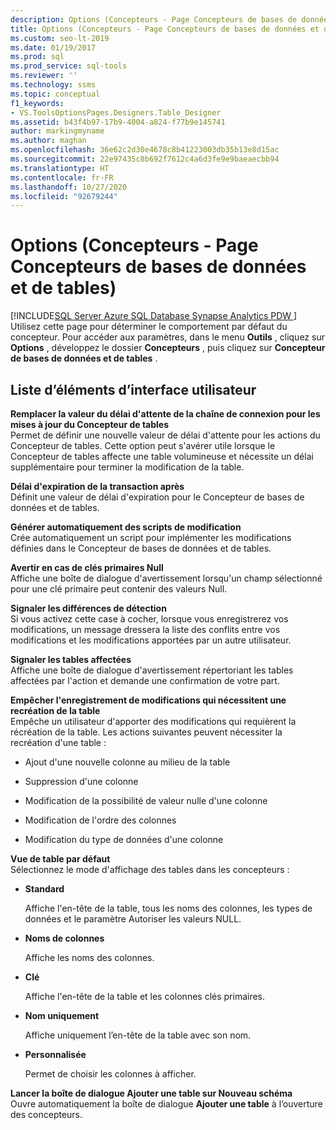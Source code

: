 ```yaml
---
description: Options (Concepteurs - Page Concepteurs de bases de données et de tables)
title: Options (Concepteurs - Page Concepteurs de bases de données et de tables)
ms.custom: seo-lt-2019
ms.date: 01/19/2017
ms.prod: sql
ms.prod_service: sql-tools
ms.reviewer: ''
ms.technology: ssms
ms.topic: conceptual
f1_keywords:
- VS.ToolsOptionsPages.Designers.Table_Designer
ms.assetid: b43f4b97-17b9-4004-a824-f77b9e145741
author: markingmyname
ms.author: maghan
ms.openlocfilehash: 36e62c2d30e4678c8b41223003db35b13e8d15ac
ms.sourcegitcommit: 22e97435c8b692f7612c4a6d3fe9e9baeaecbb94
ms.translationtype: HT
ms.contentlocale: fr-FR
ms.lasthandoff: 10/27/2020
ms.locfileid: "92679244"
---
```

# <a name="options-designers---table-and-database-designers-page"></a>Options (Concepteurs - Page Concepteurs de bases de données et de tables)
[!INCLUDE[SQL Server Azure SQL Database Synapse Analytics PDW ](../../includes/applies-to-version/sql-asdb-asdbmi-asa-pdw.md)]
Utilisez cette page pour déterminer le comportement par défaut du concepteur. Pour accéder aux paramètres, dans le menu **Outils** , cliquez sur **Options** , développez le dossier **Concepteurs** , puis cliquez sur **Concepteur de bases de données et de tables** .  
  
## <a name="ui-element-list"></a>Liste d’éléments d’interface utilisateur  
**Remplacer la valeur du délai d'attente de la chaîne de connexion pour les mises à jour du Concepteur de tables**  
Permet de définir une nouvelle valeur de délai d'attente pour les actions du Concepteur de tables. Cette option peut s'avérer utile lorsque le Concepteur de tables affecte une table volumineuse et nécessite un délai supplémentaire pour terminer la modification de la table.  
  
**Délai d'expiration de la transaction après**  
Définit une valeur de délai d'expiration pour le Concepteur de bases de données et de tables.  
  
**Générer automatiquement des scripts de modification**  
Crée automatiquement un script pour implémenter les modifications définies dans le Concepteur de bases de données et de tables.  
  
**Avertir en cas de clés primaires Null**  
Affiche une boîte de dialogue d'avertissement lorsqu'un champ sélectionné pour une clé primaire peut contenir des valeurs Null.  
  
**Signaler les différences de détection**  
Si vous activez cette case à cocher, lorsque vous enregistrerez vos modifications, un message dressera la liste des conflits entre vos modifications et les modifications apportées par un autre utilisateur.  
  
**Signaler les tables affectées**  
Affiche une boîte de dialogue d'avertissement répertoriant les tables affectées par l'action et demande une confirmation de votre part.  
  
**Empêcher l'enregistrement de modifications qui nécessitent une recréation de la table**  
Empêche un utilisateur d'apporter des modifications qui requièrent la récréation de la table. Les actions suivantes peuvent nécessiter la recréation d'une table :  
  
-   Ajout d'une nouvelle colonne au milieu de la table  
  
-   Suppression d'une colonne  
  
-   Modification de la possibilité de valeur nulle d'une colonne  
  
-   Modification de l'ordre des colonnes  
  
-   Modification du type de données d'une colonne  
  
**Vue de table par défaut**  
Sélectionnez le mode d'affichage des tables dans les concepteurs :  
  
-   **Standard**  
  
    Affiche l'en-tête de la table, tous les noms des colonnes, les types de données et le paramètre Autoriser les valeurs NULL.  
  
-   **Noms de colonnes**  
  
    Affiche les noms des colonnes.  
  
-   **Clé**  
  
    Affiche l'en-tête de la table et les colonnes clés primaires.  
  
-   **Nom uniquement**  
  
    Affiche uniquement l’en-tête de la table avec son nom.  
  
-   **Personnalisée**  
  
    Permet de choisir les colonnes à afficher.  
  
**Lancer la boîte de dialogue Ajouter une table sur Nouveau schéma**  
Ouvre automatiquement la boîte de dialogue **Ajouter une table** à l’ouverture des concepteurs.  
  
